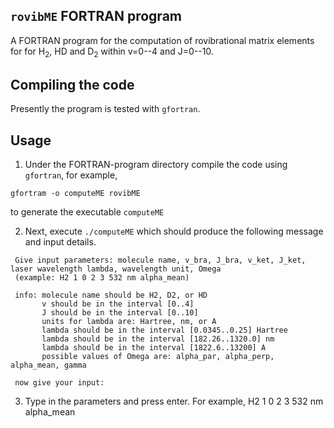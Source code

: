 `rovibME` FORTRAN program
-----------------------------
A FORTRAN program for the computation of rovibrational matrix elements for for H<sub>2</sub>, HD and D<sub>2</sub> within v=0--4 and J=0--10.

Compiling the code
-----------------------------
Presently the program is tested with `gfortran`.

Usage
-----------------------------
1. Under the FORTRAN-program directory compile the code using `gfortran`, for example,

```
gfortram -o computeME rovibME

```

to generate the executable `computeME`

2. Next, execute `./computeME` which should produce the following message and input details.


```
 Give input parameters: molecule name, v_bra, J_bra, v_ket, J_ket, laser wavelength lambda, wavelength unit, Omega
 (example: H2 1 0 2 3 532 nm alpha_mean)

 info: molecule name should be H2, D2, or HD
       v should be in the interval [0..4]
       J should be in the interval [0..10]
       units for lambda are: Hartree, nm, or A
       lambda should be in the interval [0.0345..0.25] Hartree
       lambda should be in the interval [182.26..1320.0] nm
       lambda should be in the interval [1822.6..13200] A
       possible values of Omega are: alpha_par, alpha_perp, alpha_mean, gamma

 now give your input:
```

3. Type in the parameters and press enter. For example,
 H2 1 0 2 3 532 nm alpha_mean

